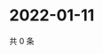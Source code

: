 # 2022-01-11

共 0 条

<!-- BEGIN WEIBO -->
<!-- 最后更新时间 Tue Jan 11 2022 21:14:02 GMT+0800 (China Standard Time) -->

<!-- END WEIBO -->
